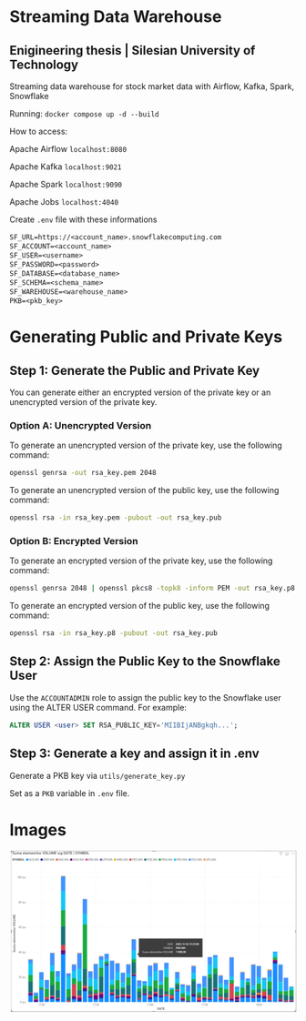 # Streaming Data Warehouse

## Enigineering thesis | Silesian University of Technology

Streaming data warehouse for stock market data with Airflow, Kafka, Spark, Snowflake

Running:
`docker compose up -d --build`


How to access:

Apache Airflow
`localhost:8080`

Apache Kafka
`localhost:9021`

Apache Spark
`localhost:9090`

Apache Jobs
`localhost:4040`


Create `.env` file with these informations

```
SF_URL=https://<account_name>.snowflakecomputing.com
SF_ACCOUNT=<account_name>
SF_USER=<username>
SF_PASSWORD=<password>
SF_DATABASE=<database_name>
SF_SCHEMA=<schema_name>
SF_WAREHOUSE=<warehouse_name>
PKB=<pkb_key>
```


# Generating Public and Private Keys

## Step 1: Generate the Public and Private Key

You can generate either an encrypted version of the private key or an unencrypted version of the private key.

### Option A: Unencrypted Version

To generate an unencrypted version of the private key, use the following command:

```bash
openssl genrsa -out rsa_key.pem 2048
```

To generate an unencrypted version of the public key, use the following command:

```bash
openssl rsa -in rsa_key.pem -pubout -out rsa_key.pub
```

### Option B: Encrypted Version

To generate an encrypted version of the private key, use the following command:

```bash
openssl genrsa 2048 | openssl pkcs8 -topk8 -inform PEM -out rsa_key.p8
```

To generate an encrypted version of the public key, use the following command:

```bash
openssl rsa -in rsa_key.p8 -pubout -out rsa_key.pub
```

## Step 2: Assign the Public Key to the Snowflake User

Use the `ACCOUNTADMIN` role to assign the public key to the Snowflake user using the ALTER USER command. For example:

```sql
ALTER USER <user> SET RSA_PUBLIC_KEY='MIIBIjANBgkqh...';
```

## Step 3: Generate a key and assign it in .env

Generate a PKB key via `utils/generate_key.py`

Set as a `PKB` variable in `.env` file.


# Images

![Power BI](images/power_bi.png)